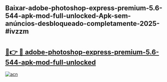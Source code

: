 ## Baixar-adobe-photoshop-express-premium-5.6-544-apk-mod-full-unlocked-Apk-sem-anúncios-desbloqueado-completamente-2025-#ivzzm

# <h2><a href="https://ainizakaria.my?title=adobe-photoshop-express-premium-5.6-544-apk-mod-full-unlocked&ref=20M">🔗👉 🔴 adobe-photoshop-express-premium-5.6-544-apk-mod-full-unlocked</a></h2>

[![acn](https://github.com/user-attachments/assets/0f9c940e-d8b0-45ae-aac7-cd30a18b3e1c)](https://ainizakaria.my?title=adobe-photoshop-express-premium-5.6-544-apk-mod-full-unlocked&ref=20M)

